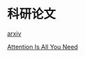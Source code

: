 # 科研论文

[arxiv](https://arxiv.org/)


[Attention Is All You Need](https://browse.arxiv.org/pdf/1706.03762.pdf)